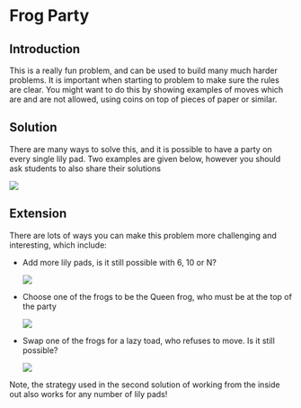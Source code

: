 # Frog Party

## Introduction

This is a really fun problem, and can be used to build many much harder problems. It is important when starting to problem to make sure the rules are clear. You might want to do this by showing examples of moves which are and are not allowed, using coins on top of pieces of paper or similar.

## Solution

There are many ways to solve this, and it is possible to have a party on every single lily pad. Two examples are given below, however you should ask students to also share their solutions

![](https://github.com/supportingami/sami-maths-club/blob/master/maths-club-pack/images/frog-party-3.png?raw=true)

## Extension

There are lots of ways you can make this problem more challenging and interesting,
which include:   

  - Add more lily pads, is it still possible with 6, 10 or N?   

    ![](https://github.com/supportingami/sami-maths-club/blob/master/maths-club-pack/images/frog-party-4.png?raw=true)

- Choose one of the frogs to be the Queen frog, who must be at the top of the
party   

    ![](https://github.com/supportingami/sami-maths-club/blob/master/maths-club-pack/images/frog-party-5.png?raw=true)   

- Swap one of the frogs for a lazy toad, who refuses to move. Is it still possible?   

    ![](https://github.com/supportingami/sami-maths-club/blob/master/maths-club-pack/images/frog-party-6.png?raw=true)   

Note, the strategy used in the second solution of working from the inside out also works
for any number of lily pads!